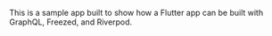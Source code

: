 This is a sample app built to show how a Flutter app can be built with GraphQL, Freezed, and Riverpod.
